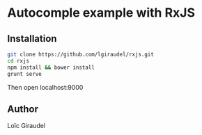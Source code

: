 # Autocomple example with RxJS

## Installation
```bash
git clone https://github.com/lgiraudel/rxjs.git
cd rxjs
npm install && bower install
grunt serve
```

Then open localhost:9000

## Author

Loïc Giraudel
